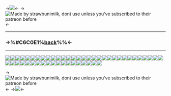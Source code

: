 ->![](https://files.catbox.moe/ka1z5h.png)<-
->![Made by strawbunimilk, dont use unless you've subscribed to their patreon before](https://files.catbox.moe/du4uz0.png)<-

***
### ->%#C6C0E1%[back](https://rentry.co/mikopixels)%%<-
***


![](https://files.catbox.moe/w5cipe.gif)![](https://files.catbox.moe/ntfp8h.png)![](https://files.catbox.moe/ebi789.gif)![](https://files.catbox.moe/yu8zsl.gif)![](https://files.catbox.moe/ms8qyk.png)![](https://files.catbox.moe/1negik.gif)![](https://files.catbox.moe/ckhynj.png)![](https://files.catbox.moe/nhg9b3.gif)![](https://files.catbox.moe/2izc4h.gif)![](https://files.catbox.moe/labljq.gif)![](https://files.catbox.moe/0qy6g2.gif)![](https://files.catbox.moe/y405em.gif)![](https://files.catbox.moe/rqxlea.gif)![](https://files.catbox.moe/d9bf1a.gif)![](https://files.catbox.moe/2wu0w4.gif)![](https://files.catbox.moe/pm5m4g.gif)![](https://files.catbox.moe/u00axa.gif)![](https://files.catbox.moe/103qpx.gif)![](https://files.catbox.moe/zbryld.gif)![](https://files.catbox.moe/xhotdg.gif)![](https://files.catbox.moe/yseee7.gif)![](https://files.catbox.moe/gpbzoc.gif)![](https://files.catbox.moe/jy30rn.png)![](https://files.catbox.moe/cjgc8c.png)![](https://files.catbox.moe/3cbrm6.gif)![](https://files.catbox.moe/i9il3b.gif)![](https://files.catbox.moe/zjix92.gif)![](https://files.catbox.moe/qa5woo.gif)![](https://files.catbox.moe/ncp7kg.gif)![](https://files.catbox.moe/1apyl7.gif)![](https://files.catbox.moe/xhczmu.gif)![](https://files.catbox.moe/q75cgx.gif)![](https://files.catbox.moe/tsmhgf.gif)![](https://imgur.com/TOZmFA3.gif)![](https://files.catbox.moe/baaz77.png)![](https://files.catbox.moe/0lbcrv.png)![](https://files.catbox.moe/tadteh.png)![](https://files.catbox.moe/sxsod3.png)![](https://files.catbox.moe/64t3v0.png)![](https://files.catbox.moe/et7aqd.gif)![](https://files.catbox.moe/gu0t2s.gif)![](https://files.catbox.moe/mptc38.gif)![](https://files.catbox.moe/uj66rg.gif)![](https://files.catbox.moe/5y45o5.gif)![](https://files.catbox.moe/qfq2ey.gif)![](https://files.catbox.moe/j7a675.gif)![](https://files.catbox.moe/da2g8r.gif)![](https://files.catbox.moe/xhotdg.gif)![](https://files.catbox.moe/mhg0af.gif)![](https://files.catbox.moe/qp437m.gif)


->![Made by strawbunimilk, dont use unless you've subscribed to their patreon before](https://files.catbox.moe/4q2vo8.png)<-
->![](https://files.catbox.moe/w7mnwz.png)<-